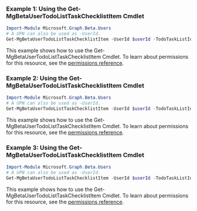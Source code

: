 ### Example 1: Using the Get-MgBetaUserTodoListTaskChecklistItem Cmdlet
```powershell
Import-Module Microsoft.Graph.Beta.Users
# A UPN can also be used as -UserId.
Get-MgBetaUserTodoListTaskChecklistItem -UserId $userId -TodoTaskListId $todoTaskListId -TodoTaskId $todoTaskId -ChecklistItemId $checklistItemId
```
This example shows how to use the Get-MgBetaUserTodoListTaskChecklistItem Cmdlet.
To learn about permissions for this resource, see the [permissions reference](/graph/permissions-reference).
### Example 2: Using the Get-MgBetaUserTodoListTaskChecklistItem Cmdlet
```powershell
Import-Module Microsoft.Graph.Beta.Users
# A UPN can also be used as -UserId.
Get-MgBetaUserTodoListTaskChecklistItem -UserId $userId -TodoTaskListId $todoTaskListId -TodoTaskId $todoTaskId
```
This example shows how to use the Get-MgBetaUserTodoListTaskChecklistItem Cmdlet.
To learn about permissions for this resource, see the [permissions reference](/graph/permissions-reference).
### Example 3: Using the Get-MgBetaUserTodoListTaskChecklistItem Cmdlet
```powershell
Import-Module Microsoft.Graph.Beta.Users
# A UPN can also be used as -UserId.
Get-MgBetaUserTodoListTaskChecklistItem -UserId $userId -TodoTaskListId $todoTaskListId -TodoTaskId $todoTaskId -OutFile $outFileId
```
This example shows how to use the Get-MgBetaUserTodoListTaskChecklistItem Cmdlet.
To learn about permissions for this resource, see the [permissions reference](/graph/permissions-reference).
